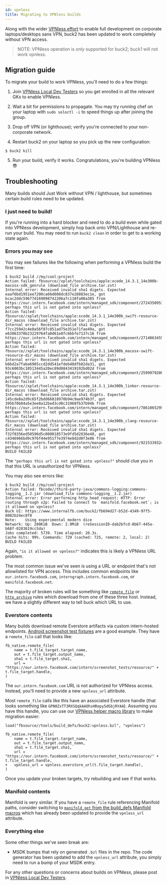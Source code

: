 ```yaml
---
id: vpnless
title: Migrating to VPNless builds
---
```


Along with the wider [VPNless effort](https://fb.workplace.com/groups/1415703449254519) to enable full development on corporate laptops/desktops sans VPN, buck2 has been updated to work completely without VPN access.

> NOTE: VPNless operation is _only_ supported for buck2; buck1 will not work vpnless.

## Migration guide

To migrate your build to work VPNless, you'll need to do a few things:

1. Join [VPNless Local Dev Testers](https://fb.workplace.com/groups/1415703449254519) so you get enrolled in all the relevant GKs to enable VPNless.

2. Wait a bit for permissions to propagate. You may try running chef on your laptop with `sudo soloctl -i` to speed things up after joining the group.

3. Drop off VPN (or lighthouse); verify you're connected to your non-corporate network.

4. Restart buck2 on your laptop so you pick up the new configuration:
```[bash]
$ buck2 kill
```

5. Run your build, verify it works. Congratulations, you're building VPNless 😎

## Troubleshooting

Many builds should Just Work without VPN / lighthouse, but sometimes certain build rules need to be updated.

### I just need to build!

If you're running into a hard blocker and need to do a build even while gated into VPNless development, simply hop back onto VPN/Lighthouse and re-run your build. You may need to run `buck2 clean` in order to get to a working state again.

### Errors you may see
You may see failures like the following when performing a VPNless build the first time:

```
$ buck2 build //my/cool:project
Action failed: fbsource//xplat/toolchains/apple:xcode_14.3.1_14e300b-macosx-sdk_genrule (download_file archive.tar.zst)
Internal error: Received invalid sha1 digets. Expected eaaf6bd1951ee7200ca66d608dc837e28883ec1e, got bcac2ddc59677d169098742206a7c110fa00a385 from https://our.intern.facebook.com/intern/managed_sdk/component/272435095345806/; perhaps this url is not gated into vpnless?
Action failed: fbsource//xplat/toolchains/apple:xcode_14.3.1_14e300b_swift-resource-dir_macos (download_file archive.tar.zst)
Internal error: Received invalid sha1 digets. Expected f7cc25942c4e8a56f87c851ad75e351e71fae49a, got e63063370b23229764fa0d61e8fc6bbfe7137c16 from https://our.intern.facebook.com/intern/managed_sdk/component/271406345550923/; perhaps this url is not gated into vpnless?
Action failed: fbsource//xplat/toolchains/apple:xcode_14.3.1_14e300b_macosx-swift-resource-dir_macos (download_file archive.tar.zst)
Internal error: Received invalid sha1 digets. Expected b6bd2a7faba6985ccd2dd541efdeb48dfb82da31, got 93c6003bc10513445a20ec89d0843419192bd02d from https://our.intern.facebook.com/intern/managed_sdk/component/259997920045153/; perhaps this url is not gated into vpnless?
Action failed: fbsource//xplat/toolchains/apple:xcode_14.3.1_14e300b_linker-resource-dir_macos (download_file archive.tar.zst)
Internal error: Received invalid sha1 digets. Expected 145cde8a2d9c65f2bdd66818970b94c9ae974b3f, got 395b70b84a5e3ee8a12bed3cd0c31968fb37b94b from https://our.intern.facebook.com/intern/managed_sdk/component/786106529582223/; perhaps this url is not gated into vpnless?
Action failed: fbsource//xplat/toolchains/apple:xcode_14.3.1_14e300b_clang-resource-dir_macos (download_file archive.tar.zst)
Internal error: Received invalid sha1 digets. Expected f32f8356ed50596d5c000018573e9fd5d2836e48, got c4346966bd9c976f44e951f7e3974e8d2d0f3e86 from https://our.intern.facebook.com/intern/managed_sdk/component/921533932454562/; perhaps this url is not gated into vpnless?
BUILD FAILED
```

The `"perhaps this url is not gated into vpnless?"` should clue you in that this URL is unauthorized for VPNless.

You may also see errors like:

```
$ buck2 build //my/cool:project
Action failed: fbcode//third-party-java/commons-logging:commons-logging__1.2.jar (download_file commons-logging__1.2.jar)
Internal error: Error performing http_head request: HTTP: Error routing through x2p: Failed to connect to `manifold.facebook.net`; is it allowed on vpnless?
Buck UI: https://www.internalfb.com/buck2/fb694d27-b52d-4349-97f5-8082b24ec8f8
Note:    Using experimental modern dice
Network: Up: 280KiB  Down: 2.9MiB  (reSessionID-dab2bfcd-8b67-445a-b68f-0283619cc5da)
Jobs completed: 5739. Time elapsed: 20.3s.
Cache hits: 99%. Commands: 729 (cached: 725, remote: 2, local: 2)
BUILD FAILED
```

Again, `"is it allowed on vpnless?"` indicates this is likely a VPNless URL problem.

The most common issue we've seen is using a URL or endpoint that's not allowlisted for VPN access. This includes common endpoints like `our.intern.facebook.com`, `interngraph.intern.facebook.com`, or `manifold.facebook.net`.

The majority of broken rules will be something like [`remote_file`](https://www.internalfb.com/code/fbsource/fbcode/buck2/prelude/remote_file.bzl) or [`http_archive`](https://www.internalfb.com/code/fbsource/fbcode/buck2/prelude/http_archive/http_archive.bzl) rules which download from one of these three host. Instead, we have a slightly different way to tell buck which URL to use.

### Everstore contents

Many builds download remote Everstore artifacts via custom intern-hosted endpoints. [Android screenshot test fixtures](https://fb.workplace.com/groups/1415703449254519/posts/1463410231150507) are a good example. They have a `remote_file` call that looks like:
```[python]
fb_native.remote_file(
    name = t.file_target.target_name,
    out = t.file_target.output_name,
    sha1 = t.file_target.sha1,
    url = "https://our.intern.facebook.com/intern/screenshot_tests/resource/" + t.file_target.handle,
)
```

The `our.intern.facebook.com` URL is not authorized for VPNless access. Instead, you'll need to provide a new `vpnless_url` attribute.

Most `remote_file` calls like this have an associated Everstore handle (that looks something like `GPN0ZxTT3RXSQqkAAOhsHRepy5dGbjRYAA`). Assuming you have this handle, you can use our [VPNless helper macro library](https://www.internalfb.com/code/fbsource/tools/build_defs/buck2/vpnless.bzl) to make migration easier:

```[python]
load("fbsource//tools/build_defs/buck2:vpnless.bzl", "vpnless")

fb_native.remote_file(
    name = t.file_target.target_name,
    out = t.file_target.output_name,
    sha1 = t.file_target.sha1,
    url = "https://our.intern.facebook.com/intern/screenshot_tests/resource/" + t.file_target.handle,
+   vpnless_url = vpnless.everstore_url(t.file_target.handle),
)
```

Once you update your broken targets, try rebuilding and see if that works.

### Manifold contents

Manifold is very similar. If you have a `remote_file` rule referencing Manifold paths, consider switching to [`manifold_get` from the build_defs Manifold macros](https://www.internalfb.com/code/fbsource/tools/build_defs/manifold.bzl) which has already been updated to provide the `vpnless_url` attribute.

### Everything else

Some other things we've seen break are:
* MSDK bumps that rely on generated `.bzl` files in the repo. The code generator has been updated to add the `vpnless_url` attribute, you simply need to run a bump of your MSDK entry.

For any other questions or concerns about builds on VPNless, please post in [VPNless Local Dev Testers](https://fb.workplace.com/groups/1415703449254519).
